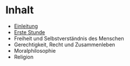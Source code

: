 # Inhalt

* [Einleitung](README.md)
* [Erste Stunde](erste_stunde.md)
* Freiheit und Selbstverständnis des Menschen
* Gerechtigkeit, Recht und Zusammenleben
* Moralphilosophie
* Religion
